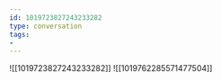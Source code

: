 ```yaml
---
id: 1019723827243233282
type: conversation
tags:
- 
---
```

![[1019723827243233282]]
![[1019762285571477504]]

